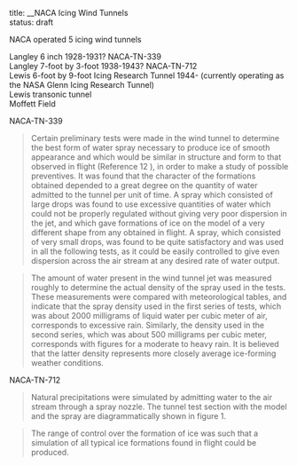 title: __NACA Icing Wind Tunnels  
status: draft  


NACA operated 5 icing wind tunnels  

Langley 6 inch 1928-1931?  NACA-TN-339  
Langley 7-foot by 3-foot  1938-1943?  NACA-TN-712  
Lewis 6-foot by 9-foot Icing Research Tunnel  1944- (currently operating as the NASA Glenn Icing Research Tunnel)  
Lewis transonic tunnel  
Moffett Field  



NACA-TN-339 




>Certain preliminary tests were made in the wind tunnel to
determine the best form of water spray necessary to produce ice
of smooth appearance and which would be similar in structure
and form to that observed in flight (Reference 12 ), in order to
make a study of possible preventives.
It was found that the
character of the formations obtained depended to a great degree
on the quantity of water admitted to the tunnel per unit of time.
A spray which consisted of large drops was found to use excessive
quantities of water which could not be properly regulated without 
giving very poor dispersion in the jet, and which gave formations 
of ice on the model of a very different shape from any
obtained in flight.
A spray, which consisted of very small
drops, was found to be quite satisfactory and was used in all
the following tests, as it could be easily controlled to give
even dispersion across the air stream at any desired rate of
water output.

>The amount of water present in the wind tunnel jet was measured 
roughly to determine the actual density of the spray used
in the tests.
These measurements were compared with meteorological tables, 
and indicate that the spray density used in the
first series of tests,
which was about 2000 milligrams of liquid
water per cubic meter of air, corresponds to
excessive rain.
Similarly, the density used in the second series, which was
about 500 milligrams per cubic meter, corresponds with figures
for a moderate to heavy rain.
It is believed that the latter 
density represents more closely average ice-forming weather conditions.

NACA-TN-712
>Natural precipitations were simulated by admitting
water to the air stream through a spray nozzle.
The tunnel test section with the model and the spray are diagrammatically shown in figure 1.

>The range of control over the formation of ice was
such that a simulation of all typical ice formations
found in flight could be produced.


